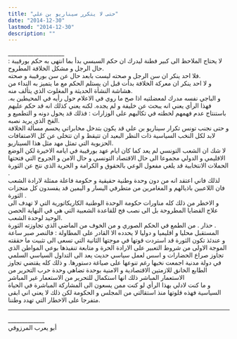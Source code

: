 ```yaml
---
title: "حتى لا يتكرر سيناريو بن علي"
date: "2014-12-30"
lastmod: "2014-12-30"
description: ""
---
```

\_\_\_\_\_\_\_\_\_\_\_\_\_\_\_\_\_\_\_\_  
لا يحتاج الملاحظ الى كبير فطنة ليدرك ان حكم السبسي بدأ بما انتهى به حكم بورقيبة : حال الرجل و مشكل الخلافة المطروح.  
فلا احد ينكر ان سن الرجل و صحته ليست بابعد حال عن سن بورقيبة و صحته.  
و لا احد ينكر ان معركة الخلافة بدأت قبل ان يستلم الحكم مع ما يتميز به النداء من هشاشة النشأة الحديثة و المغلوث الذي يتألف منه.  
و الباجي نفسه مدرك لمعضلتيه اذا صح ما روي في الاعلام حول رأيه في المحيطين به. فهذا الرأي يعني انه يبحث عن خليفة و لم يجده. لكنه يعني كذلك انه قد حكم عليهم باستنتاج عدم فهمهم لخطته في تكالبهم على الوزارات : فذلك قد يحول دونه و التطميع و الفخ الذي يريد نصبه.  
و حتى نجنب تونس تكرار سيناريو بن علي قد يكون بتدخل مخابراتي يحسم مسألة الخلافة لابد لكل النخب السياسية ذات النظر البعيد ان تتيقظ و ان تتخلى عن كل الاصتفافات الحزبوية التي تمثل مهد مثل هذا السيناريو.  
لا شك ان الشعب التونسي لم يعد كما كان ايام عهد بورقيبة في ايامه الاخيرة لكن الوضع الاقليمي و الدولي مجموعا الى حال الاقتصاد التونسي و حال الامن و الجروح التي فتحتها الحملات الانتخابية قد يلغي مفعول الوعي بالحقوق و الكرامة و الحرية الذي نتج عن الثورة .  
لذلك فاني اعتقد انه من دون وحدة وطنية حقيقية و حكومة فاعلة ممثلة لارادة الشعب فان اللاعبين باذيالهم و المغامرين من متطرفي اليسار و اليمين قد يفسدون كل منجزات الثورة .  
و الاخطر من ذلك كله مناورات حكومة الوحدة الوطنية الكاريكاتورية التي لا تهدف الى علاج القضايا المطروحة بل الى نصب فخ للقاعدة الشعبية التي هي في النهاية الحصن الوحيد لوحدة الشعب.  
حذار . من الطمع في الحكم الصوري و من الخوف من الماضي الذي تجاوزته الثورة .  
المستقبل محليا و اقليميا و دوليا لا يحدده الا القادر على المطاولة : فالنصر صبر ساعة  
و عندئذ تكون الثورة قد استردت قوتها في موجتها الثانية التي تسعى الى تثبيت ما حققته الموجة الاولى من شروط التعبير على الارادة الحرة و متابعة تنفيذها بوعي المواطن الذي تجاوز صراع الحضارات و اسس لعمل سياسي حديث يعد الى التداول السياسي السلمي في دولة مدنية اجمعت نخبها رغم تنوعها على صياغة دستورها. و ذلك كله يقتضي تجاوز الطابع الخانق للازمتين الاقتصادية و الامنية بوحدة تضاهي وحدة حرب التحرير من الاستعمار المباشر ذلك انها استكمال للتحرير من الاستعمار غير المباشر  
و ما كنت لادلي بهذا الرأي لو كنت ممن يسعون الى المشاركة المباشرة في الحياة السياسية فهذه قلوتها منذ استقالتي من المجلس و الحكومة لكن ذلك لا يعني اني ابقى متفرجا على الاخطار التي تهدد وطننا.

---

\_\_\_\_\_\_\_\_\_\_\_\_\_  
أبو يعرب المرزوقي

###
